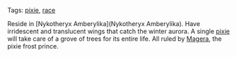 Tags: [pixie](Pixies), [race](Races)

Reside in [Nykotheryx Amberylika](Nykotheryx Amberylika). Have irridescent and translucent wings that catch the winter aurora. A single [pixie](Pixies) will take care of a grove of trees for its entire life. All ruled by [Magera](Magera), the pixie frost prince.